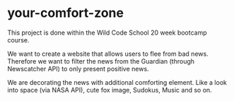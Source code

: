 # your-comfort-zone

This project is done within the Wild Code School 20 week bootcamp course.

We want to create a website that allows users to flee from bad news. Therefore we want to filter the news from the Guardian (through Newscatcher API) to only present positive news.

We are decorating the news with additional comforting element. Like a look into space (via NASA API), cute fox image, Sudokus, Music and so on.
